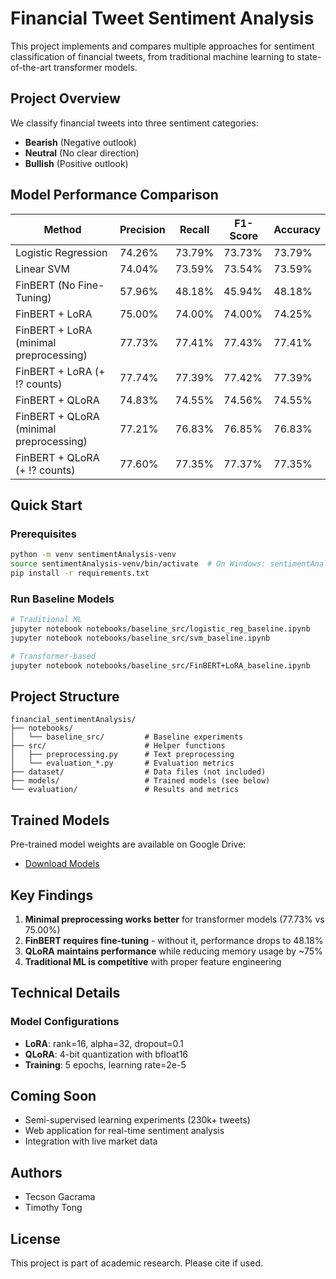 # Financial Tweet Sentiment Analysis

This project implements and compares multiple approaches for sentiment classification of financial tweets, from traditional machine learning to state-of-the-art transformer models.

## Project Overview

We classify financial tweets into three sentiment categories:
- **Bearish** (Negative outlook)
- **Neutral** (No clear direction)
- **Bullish** (Positive outlook)

## Model Performance Comparison

| Method                                      | Precision | Recall  | F1-Score | Accuracy |
|--------------------------------------------|-----------|---------|----------|----------|
| Logistic Regression                        | 74.26%    | 73.79%  | 73.73%   | 73.79%   |
| Linear SVM                                 | 74.04%    | 73.59%  | 73.54%   | 73.59%   |
| FinBERT (No Fine-Tuning)                   | 57.96%    | 48.18%  | 45.94%   | 48.18%   |
| FinBERT + LoRA                             | 75.00%    | 74.00%  | 74.00%   | 74.25%   |
| FinBERT + LoRA (minimal preprocessing)     | 77.73%    | 77.41%  | 77.43%   | 77.41%   |
| FinBERT + LoRA (+ !? counts)               | 77.74%    | 77.39%  | 77.42%   | 77.39%   |
| FinBERT + QLoRA                            | 74.83%    | 74.55%  | 74.56%   | 74.55%   |
| FinBERT + QLoRA (minimal preprocessing)    | 77.21%    | 76.83%  | 76.85%   | 76.83%   |
| FinBERT + QLoRA (+ !? counts)              | 77.60%    | 77.35%  | 77.37%   | 77.35%   |

## Quick Start

### Prerequisites
```bash
python -m venv sentimentAnalysis-venv
source sentimentAnalysis-venv/bin/activate  # On Windows: sentimentAnalysis-venv\Scripts\activate
pip install -r requirements.txt
```

### Run Baseline Models
```bash
# Traditional ML
jupyter notebook notebooks/baseline_src/logistic_reg_baseline.ipynb
jupyter notebook notebooks/baseline_src/svm_baseline.ipynb

# Transformer-based
jupyter notebook notebooks/baseline_src/FinBERT+LoRA_baseline.ipynb
```

## Project Structure
```
financial_sentimentAnalysis/
├── notebooks/
│   └── baseline_src/         # Baseline experiments
├── src/                      # Helper functions
│   ├── preprocessing.py      # Text preprocessing
│   └── evaluation_*.py       # Evaluation metrics
├── dataset/                  # Data files (not included)
├── models/                   # Trained models (see below)
└── evaluation/               # Results and metrics
```

## Trained Models

Pre-trained model weights are available on Google Drive:
- [Download Models](https://drive.google.com/drive/folders/1e8mLFUIz0NMY_Omw9RAJkx2t8AUla78J?usp=share_link)

## Key Findings

1. **Minimal preprocessing works better** for transformer models (77.73% vs 75.00%)
2. **FinBERT requires fine-tuning** - without it, performance drops to 48.18%
3. **QLoRA maintains performance** while reducing memory usage by ~75%
4. **Traditional ML is competitive** with proper feature engineering

## Technical Details

### Model Configurations
- **LoRA**: rank=16, alpha=32, dropout=0.1
- **QLoRA**: 4-bit quantization with bfloat16
- **Training**: 5 epochs, learning rate=2e-5

## Coming Soon

- Semi-supervised learning experiments (230k+ tweets)
- Web application for real-time sentiment analysis
- Integration with live market data

## Authors

- Tecson Gacrama
- Timothy Tong

## License

This project is part of academic research. Please cite if used.
